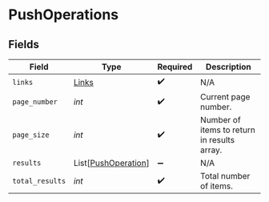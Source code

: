 # PushOperations


## Fields

| Field                                                       | Type                                                        | Required                                                    | Description                                                 |
| ----------------------------------------------------------- | ----------------------------------------------------------- | ----------------------------------------------------------- | ----------------------------------------------------------- |
| `links`                                                     | [Links](../../models/shared/links.md)                       | :heavy_check_mark:                                          | N/A                                                         |
| `page_number`                                               | *int*                                                       | :heavy_check_mark:                                          | Current page number.                                        |
| `page_size`                                                 | *int*                                                       | :heavy_check_mark:                                          | Number of items to return in results array.                 |
| `results`                                                   | List[[PushOperation](../../models/shared/pushoperation.md)] | :heavy_minus_sign:                                          | N/A                                                         |
| `total_results`                                             | *int*                                                       | :heavy_check_mark:                                          | Total number of items.                                      |